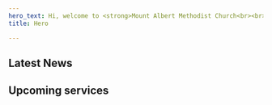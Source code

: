 ```yaml
---
hero_text: Hi, welcome to <strong>Mount Albert Methodist Church<br><br></strong>
title: Hero

---
```

<Hero :text="$page.frontmatter.hero_text" />
<h2>Latest News</h2>
<NewsList />

<h2>Upcoming services</h2>
<Events-EventList />